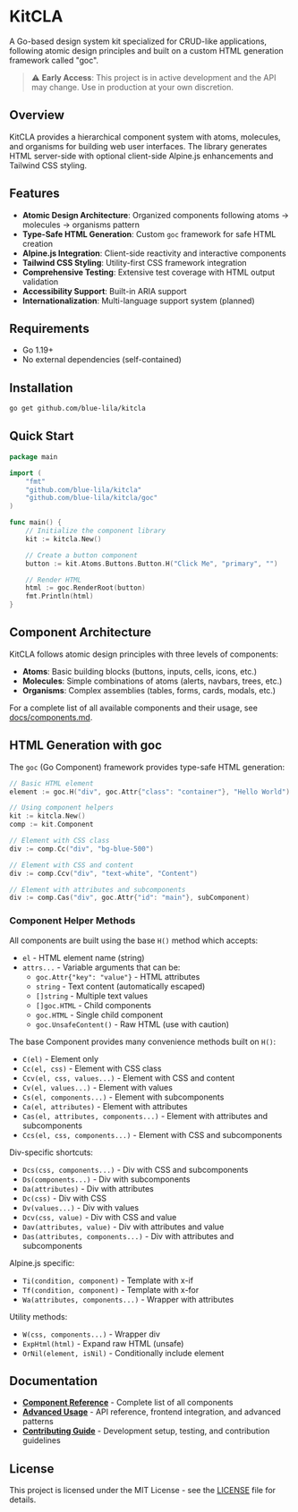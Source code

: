 # KitCLA

A Go-based design system kit specialized for CRUD-like applications, following atomic design principles and built on a custom HTML generation framework called "goc".

> ⚠️ **Early Access**: This project is in active development and the API may change. Use in production at your own discretion.

## Overview

KitCLA provides a hierarchical component system with atoms, molecules, and organisms for building web user interfaces. The library generates HTML server-side with optional client-side Alpine.js enhancements and Tailwind CSS styling.

## Features

- **Atomic Design Architecture**: Organized components following atoms → molecules → organisms pattern
- **Type-Safe HTML Generation**: Custom `goc` framework for safe HTML creation
- **Alpine.js Integration**: Client-side reactivity and interactive components
- **Tailwind CSS Styling**: Utility-first CSS framework integration
- **Comprehensive Testing**: Extensive test coverage with HTML output validation
- **Accessibility Support**: Built-in ARIA support
- **Internationalization**: Multi-language support system (planned)

## Requirements

- Go 1.19+
- No external dependencies (self-contained)

## Installation

```bash
go get github.com/blue-lila/kitcla
```

## Quick Start

```go
package main

import (
    "fmt"
    "github.com/blue-lila/kitcla"
    "github.com/blue-lila/kitcla/goc"
)

func main() {
    // Initialize the component library
    kit := kitcla.New()

    // Create a button component
    button := kit.Atoms.Buttons.Button.H("Click Me", "primary", "")

    // Render HTML
    html := goc.RenderRoot(button)
    fmt.Println(html)
}
```

## Component Architecture

KitCLA follows atomic design principles with three levels of components:

- **Atoms**: Basic building blocks (buttons, inputs, cells, icons, etc.)
- **Molecules**: Simple combinations of atoms (alerts, navbars, trees, etc.)
- **Organisms**: Complex assemblies (tables, forms, cards, modals, etc.)

For a complete list of all available components and their usage, see [docs/components.md](docs/components.md).

## HTML Generation with goc

The `goc` (Go Component) framework provides type-safe HTML generation:

```go
// Basic HTML element
element := goc.H("div", goc.Attr{"class": "container"}, "Hello World")

// Using component helpers
kit := kitcla.New()
comp := kit.Component

// Element with CSS class
div := comp.Cc("div", "bg-blue-500")

// Element with CSS and content
div := comp.Ccv("div", "text-white", "Content")

// Element with attributes and subcomponents
div := comp.Cas("div", goc.Attr{"id": "main"}, subComponent)
```

### Component Helper Methods

All components are built using the base `H()` method which accepts:
- `el` - HTML element name (string)
- `attrs...` - Variable arguments that can be:
  - `goc.Attr{"key": "value"}` - HTML attributes
  - `string` - Text content (automatically escaped)
  - `[]string` - Multiple text values
  - `[]goc.HTML` - Child components
  - `goc.HTML` - Single child component
  - `goc.UnsafeContent()` - Raw HTML (use with caution)

The base Component provides many convenience methods built on `H()`:

- `C(el)` - Element only
- `Cc(el, css)` - Element with CSS class
- `Ccv(el, css, values...)` - Element with CSS and content
- `Cv(el, values...)` - Element with values
- `Cs(el, components...)` - Element with subcomponents
- `Ca(el, attributes)` - Element with attributes
- `Cas(el, attributes, components...)` - Element with attributes and subcomponents
- `Ccs(el, css, components...)` - Element with CSS and subcomponents

Div-specific shortcuts:
- `Dcs(css, components...)` - Div with CSS and subcomponents
- `Ds(components...)` - Div with subcomponents
- `Da(attributes)` - Div with attributes
- `Dc(css)` - Div with CSS
- `Dv(values...)` - Div with values
- `Dcv(css, value)` - Div with CSS and value
- `Dav(attributes, value)` - Div with attributes and value
- `Das(attributes, components...)` - Div with attributes and subcomponents

Alpine.js specific:
- `Ti(condition, component)` - Template with x-if
- `Tf(condition, component)` - Template with x-for
- `Wa(attributes, components...)` - Wrapper with attributes

Utility methods:
- `W(css, components...)` - Wrapper div
- `ExpHtml(html)` - Expand raw HTML (unsafe)
- `OrNil(element, isNil)` - Conditionally include element

## Documentation

- **[Component Reference](docs/components.md)** - Complete list of all components
- **[Advanced Usage](docs/advanced.md)** - API reference, frontend integration, and advanced patterns
- **[Contributing Guide](docs/contributing.md)** - Development setup, testing, and contribution guidelines

## License

This project is licensed under the MIT License - see the [LICENSE](LICENSE) file for details.
